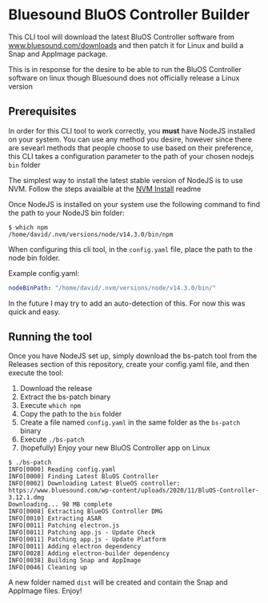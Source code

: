 # Bluesound BluOS Controller Builder

This CLI tool will download the latest BluOS Controller software from
www.bluesound.com/downloads and then patch it for Linux and build a Snap
and AppImage package.

This is in response for the desire to be able to run the BluOS Controller
software on linux though Bluesound does not officially release a Linux version


## Prerequisites
In order for this CLI tool to work correctly, you **must** have NodeJS installed
on your system. You can use any method you desire, however since there are sevearl
methods that people choose to use based on their preference, this CLI takes a 
configuration parameter to the path of your chosen nodejs `bin` folder

The simplest way to install the latest stable version of NodeJS is to use NVM. Follow
the steps avaialble at the [NVM Install](https://github.com/nvm-sh/nvm#installing-and-updating) readme


Once NodeJS is installed on your system use the following command to find the path to
your NodeJS bin folder:

```
$ which npm
/home/david/.nvm/versions/node/v14.3.0/bin/npm
```

When configuring this cli tool, in the `config.yaml` file, place the path to the node bin folder.

Example config.yaml:

```yaml
nodeBinPath: "/home/david/.nvm/versions/node/v14.3.0/bin/"
```

In the future I may try to add an auto-detection of this. For now this was quick and easy.

## Running the tool

Once you have NodeJS set up, simply download the bs-patch tool from the Releases section
of this repository, create your config.yaml file, and then execute the tool:

1. Download the release
2. Extract the bs-patch binary
3. Execute `which npm`
4. Copy the path to the `bin` folder
5. Create a file named `config.yaml` in the same folder as the `bs-patch` binary
6. Execute `./bs-patch`
7. (hopefully) Enjoy your new BluOS Controller app on Linux

```
$ ./bs-patch 
INFO[0000] Reading config.yaml                          
INFO[0000] Finding Latest BluOS Controller              
INFO[0002] Downloading Latest BlueOS controller: https://www.bluesound.com/wp-content/uploads/2020/11/BluOS-Controller-3.12.1.dmg 
Downloading... 98 MB complete      
INFO[0008] Extracting BlueOS Controller DMG             
INFO[0010] Extracting ASAR                              
INFO[0011] Patching electron.js                         
INFO[0011] Patching app.js - Update Check               
INFO[0011] Patching app.js - Update Platform            
INFO[0011] Adding electron dependency                   
INFO[0028] Adding electron-builder dependency           
INFO[0038] Building Snap and AppImage                   
INFO[0046] Cleaning up 
```

A new folder named `dist` will be created and contain the Snap and AppImage files. Enjoy!
